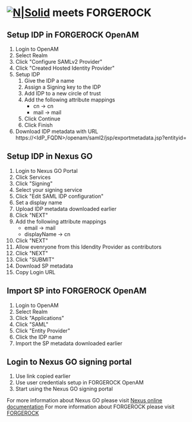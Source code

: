 # [![N|Solid](https://ngazngoblobpub.blob.core.windows.net/static/nexus-go-logo-black.png)](https://www.nexusgroup.com/) meets FORGEROCK

## Setup IDP in FORGEROCK OpenAM
1. Login to OpenAM
2. Select Realm
3. Click "Configure SAMLv2 Provider"
4. Click "Created Hosted Identity Provider"
5. Setup IDP
    1. Give the IDP a name
    2. Assign a Signing key to the IDP
    3. Add IDP to a new circle of trust
    4. Add the following attribute mappings
        * cn -> cn
        * mail -> mail    
    5. Click Continue
    6. Click Finish
6. Download IDP metadata with URL https://<IdP_FQDN>/openam/saml2/jsp/exportmetadata.jsp?entityid=<name of IDP>

## Setup IDP in Nexus GO
1. Login to Nexus GO Portal
2. Click Services
3. Click "Signing"
4. Select your signing service
5. Click "Edit SAML IDP configuration"
6. Set a display name
7. Upload IDP metadata downloaded earlier
8. Click "NEXT"
9. Add the following attribute mappings
    * email -> mail
    * displayName -> cn
10. Click "NEXT"
11. Allow evenryone from this Idendity Provider as contributors
12. Click "NEXT"
13. Click "SUBMIT"
14. Download SP metadata
15. Copy Login URL

## Import SP into FORGEROCK OpenAM
1. Login to OpenAM
2. Select Realm
3. Click "Applications"
4. Click "SAML"
5. Click "Entity Provider"
6. Click the IDP name
7. Import the SP metadata downloaded earlier

## Login to Nexus GO signing portal
1. Use link copied earlier
2. Use user credentials setup in FORGEROCK OpenAM
3. Start using the Nexus GO signing portal

For more information about Nexus GO please visit [Nexus online documentation](https://doc.nexusgroup.com)
For more information about FORGEROCK please visit [FORGEROCK](https://forgerock.com)


